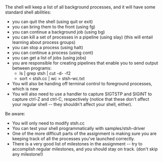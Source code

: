 The shell will keep a list of all background processes, and it will have some standard shell abilities:
* you can quit the shell (using quit or exit)
* you can bring them to the front (using  fg)
* you can continue a background job (using bg)
* you can kill a set of processes in a pipeline (using slay) (this will entail learning about process groups)
* you can stop a process (using halt)
* you can continue a process (using cont)
* you can get a list of jobs (using jobs)
* you are responsible for creating pipelines that enable you to send output between programs:
  * ls | grep stsh | cut -d- -f2
  * sort < stsh.cc | wc > stsh-wc.txt
* You will also be handing off terminal control to foreground processes, which is new
* You will also need to use a handler to capture SIGTSTP and  SIGINT to capture ctrl-Z and ctrl-C, respectively (notice that these don't affect your regular shell -- they shouldn't affect your shell, either).

Be aware:

* You will only need to modify stsh.cc
* You can test your shell programmatically with samples/stsh-driver
* One of the more difficult parts of the assignment is making sure you are keeping track of all the processes you've launched correctly.
* There is a very good list of milestones in the assignment -- try to accomplish regular milestones, and you should stay on track. (don't skip any milestone!)